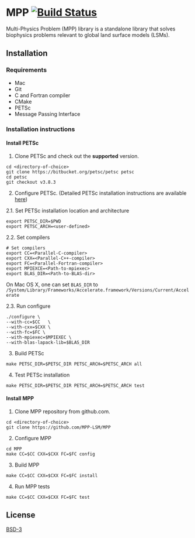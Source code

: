 # MPP [![Build Status](https://travis-ci.org/MPP-LSM/MPP.svg?branch=master)](https://travis-ci.org/MPP-LSM/MPP)

Multi-Physics Problem (MPP) library is a standalone library that
solves biophysics problems relevant to global land surface models (LSMs).


## Installation

### Requirements

* Mac
* Git 
* C and Fortran compiler
* CMake
* PETSc
* Message Passing Interface


### Installation instructions

#### 

#### Install PETSc

1. Clone PETSc and check out the **supported** version.

```
cd <directory-of-choice>
git clone https://bitbucket.org/petsc/petsc petsc
cd petsc
git checkout v3.8.3
```

2. Configure PETSc. (Detailed PETSc installation instructions are available [here](http://www.mcs.anl.gov/petsc/documentation/installation.html))


2.1. Set PETSc installation location and architecture

```
export PETSC_DIR=$PWD
export PETSC_ARCH=<user-defined>
```

2.2. Set compilers

```
# Set compilers
export CC=<Parallel-C-compiler>
export CXX=<Parallel-C++-compiler>
export FC=<Parallel-Fortran-compiler>
export MPIEXCE=<Path-to-mpiexec>
export BLAS_DIR=<Path-to-BLAS-dir>
```

On Mac OS X, one can set `BLAS_DIR` to `/System/Library/Frameworks/Accelerate.framework/Versions/Current/Accelerate`


2.3. Run configure 

```
./configure \
--with-cc=$CC   \
--with-cxx=$CXX \
--with-fc=$FC \
--with-mpiexec=$MPIEXEC \
--with-blas-lapack-lib=$BLAS_DIR
```

3. Build PETSc
```
make PETSC_DIR=$PETSC_DIR PETSC_ARCH=$PETSC_ARCH all
```

4. Test PETSc installation
```
make PETSC_DIR=$PETSC_DIR PETSC_ARCH=$PETSC_ARCH test
```

#### Install MPP

1. Clone MPP repository from github.com.

```
cd <directory-of-choice>
git clone https://github.com/MPP-LSM/MPP
```

2. Configure MPP
```
cd MPP
make CC=$CC CXX=$CXX FC=$FC config
```

3. Build MPP
```
make CC=$CC CXX=$CXX FC=$FC install
```

4. Run MPP tests
```
make CC=$CC CXX=$CXX FC=$FC test
```


## License

[BSD-3](https://github.com/MPP-LSM/MPP/blob/master/License.txt)

